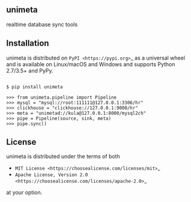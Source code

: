 ## unimeta

realtime database sync tools

## Installation

unimeta is distributed on `PyPI <https://pypi.org>`_ as a universal
wheel and is available on Linux/macOS and Windows and supports
Python 2.7/3.5+ and PyPy.

```shell

$ pip install unimeta
```

```pycon
>>> from unimeta.pipeline import Pipeline
>>> mysql = "mysql://root:111111@127.0.0.1:3306/hr"
>>> clickhouse = "clickhouse://127.0.0.1:9000/hr"
>>> meta = "unimetad://kula@127.0.0.1:8000/mysql2ch"
>>> pipe = Pipeline(source, sink, meta)
>>> pipe.sync()
```

## License

unimeta is distributed under the terms of both

- `MIT License <https://choosealicense.com/licenses/mit>`_
- `Apache License, Version 2.0 <https://choosealicense.com/licenses/apache-2.0>`_

at your option.
